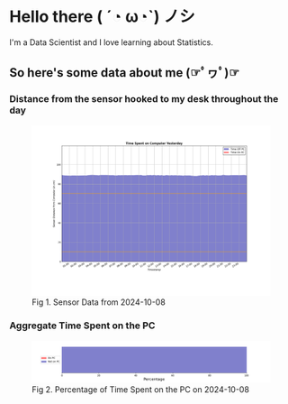 
# Hello there ( ´◔ ω◔`) ノシ

I'm a Data Scientist and I love learning about Statistics.

## So here's some data about me (☞ﾟヮﾟ)☞


### Distance from the sensor hooked to my desk throughout the day
<figure>
  <picture>
    <source media="(prefers-color-scheme: dark)" srcset="Pi/readme/graphs/lineplot/dark-plot-2024-10-08.png">
    <source media="(prefers-color-scheme: light)" srcset="Pi/readme/graphs/lineplot/light-plot-2024-10-08.png">
    <img alt="Shows a black logo in light color mode and a white one in dark color mode." src="Pi/readme/graphs/lineplot/light-plot-2024-10-08.png">
  </picture>
  <figcaption>Fig 1. Sensor Data from 2024-10-08</figcaption>
</figure>



### Aggregate Time Spent on the PC
<figure>
  <picture>
    <source media="(prefers-color-scheme: dark)" srcset="Pi/readme/graphs/barplot/dark-plot-2024-10-08.png">
    <source media="(prefers-color-scheme: light)" srcset="Pi/readme/graphs/barplot/light-plot-2024-10-08.png">
    <img alt="Shows a black logo in light color mode and a white one in dark color mode." src="Pi/readme/graphs/barplot/light-plot-2024-10-08.png">
  </picture>
  <figcaption>Fig 2. Percentage of Time Spent on the PC on 2024-10-08</figcaption>
</figure>
